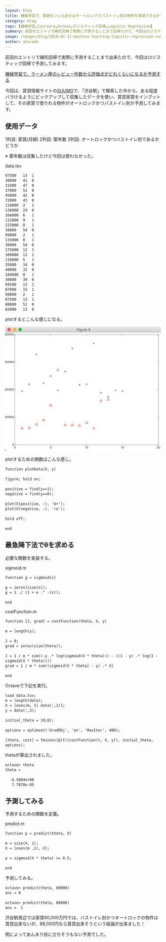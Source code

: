 ```yaml
---
layout: blog
title: 機械学習で、家賃をいくら出せばオートロックでバストイレ別の物件を賃貸できるか予測する
category: blog
tags: [機械学習,Coursera,Octave,ロジスティック回帰,Logistic Regression]  
summary: 前回のエントリで線形回帰で実際に予測することまで出来たので、今回はロジスティック回帰で予測してみます。
image: /images/blog/2016-01-11-machine-learning-logistic-regression-suumo/graph.png
author: aharada
---
```


前回のエントリで線形回帰で実際に予測することまで出来たので、今回はロジスティック回帰で予測してみます。

[機械学習で、ラーメン屋のレビュー件数から評価点がどれくらいになるか予測する](machine-learning-liner-ramen.html)

今回は、賃貸情報サイトの[SUUMO](http://suumo.jp/)で、「渋谷駅」で検索した中から、ある程度バラけるようにピックアップして収集したデータを使い、賃貸家賃をインプットして、その家賃で借りれる物件がオートロックかつバストイレ別か予測してみます。

## 使用データ

1列目: 家賃(月額)
2列目: 築年数
3列目: オートロックかつバストイレ別であるかどうか

※ 築年数は収集したけど今回は使わなかった。

data.tsv

```
97500	13	1
30000	41	0
31000	47	0
37000	52	0
45000	42	0
72000	43	0
110000	2	1
136000	29	0
164000	6	1
112000	9	1
125000	0	1
36000	54	0
99000	2	1
133000	0	1
36000	54	0
175000	12	1
109000	11	1
110000	5	1
35000	34	0
40000	32	0
184000	0	1
30000	39	0
94500	13	1
87000	15	1
99000	2	1
97500	13	1
80000	51	0
82000	13	0
```

plotするとこんな感じになる。

![](../images/blog/2016-01-11-machine-learning-logistic-regression-suumo/graph.png)

plotするための関数はこんな感じ。

```
function plotData(X, y)

figure; hold on;

positive = find(y==1);
negative = find(y==0);

plot(X(positive, :), 'b+');
plot(X(negative, :), 'ro');

hold off;

end
```

## 最急降下法でθを求める

必要な関数を実装する。

sigmoid.m

```
function g = sigmoid(z)

g = zeros(size(z));
g = 1 ./ (1 + e .^ -(z));

end
```

costFunction.m

```
function [J, grad] = costFunction(theta, X, y)

m = length(y);

J = 0;
grad = zeros(size(theta));

J = 1 / m * sum((-y .* log(sigmoid(X * theta))) - ((1 - y) .* log(1 - sigmoid(X * theta))))
grad = 1 / m * sum((sigmoid(X * theta) - y) .* X)

end
```

Octaveで下記を実行。

```
load data.tsv;
m = length(data);
X = [ones(m, 1) data(:,1)];
y = data(:,3);

initial_theta = [0;0];

options = optimset('GradObj', 'on', 'MaxIter', 400);

[theta, cost] = fminunc(@(t)(costFunction(t, X, y)), initial_theta, options);
```

thetaが算出されました。

```
octave> theta
theta =

  -6.5084e+00
   7.7078e-05
```

## 予測してみる

予測するための関数を定義。

predict.m

```
function p = predict(theta, X)

m = size(X, 1);
X = [ones(m ,1), X];

p = sigmoid(X * theta) >= 0.5;

end
```

予測してみる。

```
octave> predict(theta, 60000)
ans = 0

octave> predict(theta, 88000)
ans =  1
```

渋谷駅周辺では家賃60,000万円では、バストイレ別かつオートロックの物件は賃貸出来ないが、88,000円なら賃貸出来そうという結論が出来ました！

例によってあんまり役に立ちそうもない予測でした。
